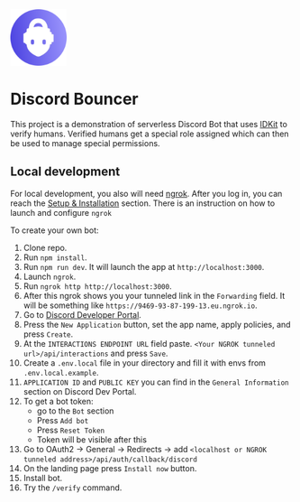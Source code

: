 <img src="./public/images/logo.png" alt="World ID Discord Bot logo" width="100" />

# Discord Bouncer

This project is a demonstration of serverless Discord Bot that uses [IDKit](https://github.com/worldcoin/idkit-js/) to verify humans. Verified humans get a special role assigned which can then be used to manage special permissions.

## Local development

For local development, you also will need [ngrok](https://ngrok.com/). After you log in, you can reach the [Setup & Installation](https://dashboard.ngrok.com/get-started/setup) section. There is an instruction on how to launch and configure `ngrok`

To create your own bot:

1. Clone repo.
2. Run `npm install`.
3. Run `npm run dev`. It will launch the app at `http://localhost:3000`.
4. Launch `ngrok`.
5. Run `ngrok http http://localhost:3000`.
6. After this ngrok shows you your tunneled link in the `Forwarding` field. It will be something like `https://9469-93-87-199-13.eu.ngrok.io`.
7. Go to [Discord Developer Portal](https://discord.com/developers).
8. Press the `New Application` button, set the app name, apply policies, and press `Create`.
9. At the `INTERACTIONS ENDPOINT URL` field paste.
   `<Your NGROK tunneled url>/api/interactions` and press `Save`.
10. Create a `.env.local` file in your directory and fill it with envs from `.env.local.example`.
11. `APPLICATION ID` and `PUBLIC KEY` you can find in the `General Information` section on Discord Dev Portal.
12. To get a bot token:
    - go to the `Bot` section
    - Press `Add bot`
    - Press `Reset Token`
    - Token will be visible after this
13. Go to OAuth2 -> General -> Redirects -> add `<localhost or NGROK tunneled address>/api/auth/callback/discord`
14. On the landing page press `Install now` button.
15. Install bot.
16. Try the `/verify` command.
